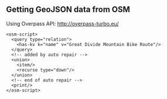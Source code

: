 ## Getting GeoJSON data from OSM

Using Overpass API: http://overpass-turbo.eu/

    <osm-script>
      <query type="relation">
        <has-kv k="name" v="Great Divide Mountain Bike Route"/>
      </query>
      <!-- added by auto repair -->
      <union>
        <item/>
        <recurse type="down"/>
      </union>
      <!-- end of auto repair -->
      <print/>
    </osm-script>